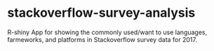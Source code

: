 # stackoverflow-survey-analysis
R-shiny App for showing the commonly used/want to use  languages, farmeworks, and platforms in Stackoverflow survey data for 2017.
